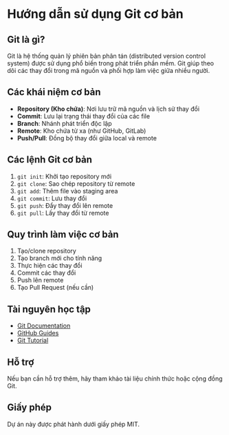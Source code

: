 # Hướng dẫn sử dụng Git cơ bản

## Git là gì?
Git là hệ thống quản lý phiên bản phân tán (distributed version control system) được sử dụng phổ biến trong phát triển phần mềm. Git giúp theo dõi các thay đổi trong mã nguồn và phối hợp làm việc giữa nhiều người.

## Các khái niệm cơ bản
- **Repository (Kho chứa)**: Nơi lưu trữ mã nguồn và lịch sử thay đổi
- **Commit**: Lưu lại trạng thái thay đổi của các file
- **Branch**: Nhánh phát triển độc lập
- **Remote**: Kho chứa từ xa (như GitHub, GitLab)
- **Push/Pull**: Đồng bộ thay đổi giữa local và remote

## Các lệnh Git cơ bản
1. `git init`: Khởi tạo repository mới
2. `git clone`: Sao chép repository từ remote
3. `git add`: Thêm file vào staging area
4. `git commit`: Lưu thay đổi
5. `git push`: Đẩy thay đổi lên remote
6. `git pull`: Lấy thay đổi từ remote

## Quy trình làm việc cơ bản
1. Tạo/clone repository
2. Tạo branch mới cho tính năng
3. Thực hiện các thay đổi
4. Commit các thay đổi
5. Push lên remote
6. Tạo Pull Request (nếu cần)

## Tài nguyên học tập
- [Git Documentation](https://git-scm.com/doc)
- [GitHub Guides](https://guides.github.com)
- [Git Tutorial](https://www.atlassian.com/git/tutorials)

## Hỗ trợ
Nếu bạn cần hỗ trợ thêm, hãy tham khảo tài liệu chính thức hoặc cộng đồng Git.

## Giấy phép
Dự án này được phát hành dưới giấy phép MIT. 